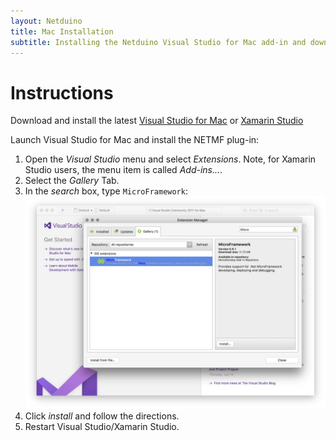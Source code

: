 ```yaml
---
layout: Netduino
title: Mac Installation
subtitle: Installing the Netduino Visual Studio for Mac add-in and downloading tools.
---
```


# Instructions

Download and install the latest [Visual Studio for Mac](https://www.visualstudio.com/vs/visual-studio-mac/) or [Xamarin Studio](http://www.monodevelop.com/download/)

Launch Visual Studio for Mac and install the NETMF plug-in:

1. Open the *Visual Studio* menu and select *Extensions*. Note, for Xamarin Studio users, the menu item is called *Add-ins...*.
2. Select the *Gallery* Tab.
3. In the *search* box, type `MicroFramework`:
![MicroFramework Search Dialog](../../VS_MicroFramework_Addin.png)
4. Click *install* and follow the directions.
5. Restart Visual Studio/Xamarin Studio.